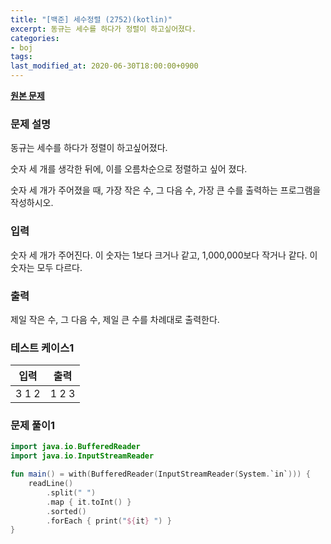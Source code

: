 ```yaml
---
title: "[백준] 세수정렬 (2752)(kotlin)"
excerpt: 동규는 세수를 하다가 정렬이 하고싶어졌다.
categories:
- boj
tags:
last_modified_at: 2020-06-30T18:00:00+0900
---
```


**[원본 문제](https://www.acmicpc.net/problem/2752)**

### 문제 설명

동규는 세수를 하다가 정렬이 하고싶어졌다.

숫자 세 개를 생각한 뒤에, 이를 오름차순으로 정렬하고 싶어 졌다.

숫자 세 개가 주어졌을 때, 가장 작은 수, 그 다음 수, 가장 큰 수를 출력하는 프로그램을 작성하시오.

### 입력

숫자 세 개가 주어진다. 이 숫자는 1보다 크거나 같고, 1,000,000보다 작거나 같다. 이 숫자는 모두 다르다.

### 출력

제일 작은 수, 그 다음 수, 제일 큰 수를 차례대로 출력한다.

### 테스트 케이스1

|입력|출력|
|-----|-----|
|3 1 2|1 2 3|

### 문제 풀이1

```kotlin
import java.io.BufferedReader
import java.io.InputStreamReader

fun main() = with(BufferedReader(InputStreamReader(System.`in`))) {
    readLine()
        .split(" ")
        .map { it.toInt() }
        .sorted()
        .forEach { print("${it} ") }
}
```
